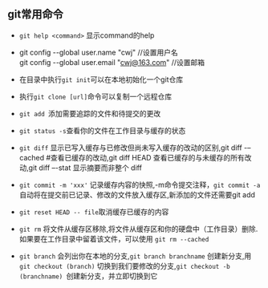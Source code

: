 ## git常用命令
- `git help <command>` 显示command的help

-  git config --global user.name "cwj" //设置用户名    
   git config --global user.email "cwj@163.com" //设置邮箱

- 在目录中执行`git init`可以在本地初始化一个git仓库

- 执行`git clone [url]`命令可以复制一个远程仓库

- `git add `添加需要追踪的文件和待提交的更改

- `git status -s`查看你的文件在工作目录与缓存的状态

- `git diff` 显示已写入缓存与已修改但尚未写入缓存的改动的区别,git diff -–cached #查看已缓存的改动,git diff HEAD 查看已缓存的与未缓存的所有改动,git diff –-stat 显示摘要而非整个 diff

- `git commit -m 'xxx'` 记录缓存内容的快照,-m命令提交注释，`git commit -a`  自动将在提交前已记录、修改的文件放入缓存区,新添加的文件还需要git add

- `git reset HEAD -- file`取消缓存已缓存的内容
- `git rm` 将文件从缓存区移除,将文件从缓存区和你的硬盘中（工作目录）删除. 如果要在工作目录中留着该文件，可以使用 `git rm --cached`

- `git branch` 会列出你在本地的分支,`git branch branchname` 创建新分支,用 `git checkout (branch)` 切换到我们要修改的分支,`git checkout -b (branchname) `创建新分支，并立即切换到它
